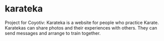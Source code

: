 # karateka

Project for Coyotiv:
Karateka is a website for people who practice Karate.
Karatekas can share photos and their experiences with others.
They can send messages and arrange to train together.
